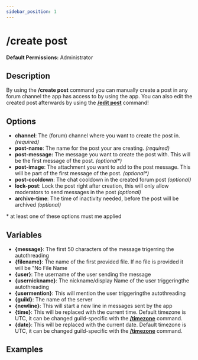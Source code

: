 ```yaml
---
sidebar_position: 1
---
```


# /create post
**Default Permissions:** Administrator
## Description
By using the **/create post** command you can manually create a post in any forum channel the app has access to by using the app. You can also edit the created post afterwards by using the **[/edit post](/docs/easythreads/general/edit/edit-post)** command!
## Options
- **channel**: The (forum) channel where you want to create the post in. *(required)*
- **post-name**: The name for the post your are creating. *(required)*
- **post-message:** The message you want to create the post with. This will be the first message of the post. *(optional\*)*
- **post-image**: The attachment you want to add to the post message. This will be part of the first message of the post. *(optional\*)*
- **post-cooldown**: The chat cooldown in the created forum post *(optional)*
- **lock-post**: Lock the post right after creation, this will only allow moderators to send messages in the post *(optional)*
- **archive-time**: The time of inactivity needed, before the post will be archived *(optional)*

 \* at least one of these options must me applied
## Variables
- **\{message}**: The first 50 characters of the message trigerring the autothreading
- **\{filename}**: The name of the first provided file. If no file is provided it will be "No File Name
- **\{user}**: The username of the user sending the message
- **\{usernickname}**: The nickname/display Name of the user triggeringthe autothreading
- **\{usermention}**: This will mention the user triggeringthe autothreading
- **\{guild}**: The name of the server
- **\{newline}**: This will start a new line in messages sent by the app
- **\{time}**: This will be replaced with the current time. Default timezone is UTC, it can be changed guild-specific with the **[/timezone](/docs/easythreads/general/timezone)** command.
- **\{date}**: This will be replaced with the current date. Default timezone is UTC, it can be changed guild-specific with the **[/timezone](/docs/easythreads/general/timezone)** command.

## Examples